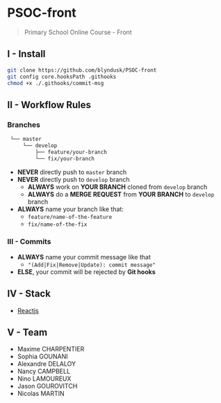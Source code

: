 # PSOC-front

> Primary School Online Course - Front

## I - Install

```bash
git clone https://github.com/blyndusk/PSOC-front
git config core.hooksPath .githooks
chmod +x ./.githooks/commit-msg
```

## II - Workflow Rules

### Branches

```bash
 └── master
     └── develop
         ├── feature/your-branch
         └── fix/your-branch
```

- **NEVER** directly push to `master` branch
- **NEVER** directly push to `develop` branch
  - **ALWAYS** work on **YOUR BRANCH** cloned from `develop` branch
  - **ALWAYS** do a **MERGE REQUEST** from **YOUR BRANCH** to `develop` branch
- **ALWAYS** name your branch like that:
  - `feature/name-of-the-feature`
  - `fix/name-of-the-fix`

### III - Commits

- **ALWAYS** name your commit message like that
  - `"(Add|Fix|Remove|Update): commit message"`
- **ELSE**, your commit will be rejected by **Git hooks**

## IV - Stack

- [Reactjs](https://reactjs.org)

## V - Team

- Maxime CHARPENTIER
- Sophia GOUNANI 
- Alexandre DELALOY
- Nancy CAMPBELL
- Nino LAMOUREUX
- Jason GOUROVITCH
- Nicolas MARTIN